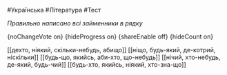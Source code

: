#Українська #Література #Тест

*Правильно написано всі займенники в рядку*

{noChangeVote on}
{hideProgress on}
{shareEnable off}
{hideCount on}

[[дехто, ніякий, скільки-небудь, абищо]]
[[ніщо, будь-який, де-котрий, ніскільки]]
[[будь-що, якийсь, аби-хто, що-небудь]]
[[нічий, хто-небудь, де-який, будь-чий]]
[[будь-хто, якийсь, ніякий, хто-зна-що]]
